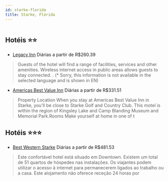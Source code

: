```yaml
---
id: starke-florida
title: Starke, Flórida
---
```


<center><img src="http://cdn.smyrooms.com/cloudcontent/fotos/agregadorHotelero/0013/62876/1362876/5.jpg?f=14999227" alt="" /></center>


## Hotéis ⭐️⭐️

-    [Legacy Inn](https://www.hurb.com/aud/https://www.hurb.com/hoteis/starke/legacy-inn-JNP-JP208524?cmp=18055) Diárias a partir de R$260.39
   > Guests of the hotel will find a range of facilities, services and other amenities. Wireless internet access in public areas allows guests to stay connected.
. (* Sorry, this information is not available in the selected language and is shown in EN) 
-    [Americas Best Value Inn](https://www.hurb.com/aud/https://www.hurb.com/hoteis/starke/americas-best-value-inn-JNP-JP760660?cmp=18055) Diárias a partir de R$331.51
   > Property Location When you stay at Americas Best Value Inn in Starke, you&apos;ll be close to Starke Golf and Country Club. This motel is within the region of Kingsley Lake and Camp Blanding Museum and Memorial Park.Rooms Make yourself at home in one of t

## Hotéis ⭐️⭐️⭐️

-    [Best Western Starke](https://www.hurb.com/aud/https://www.hurb.com/hoteis/starke/best-western-starke-JNP-JP987502?cmp=18055) Diárias a partir de R$481.53
   > Este confortável hotel está situado em Downtown. Existem um total de 51 quartos de hóspedes nas instalações. Os viajantes podem utilizar o acesso à internet para permanecerem ligados ao trabalho ou a casa. Este alojamento não oferece receção 24 horas por 
